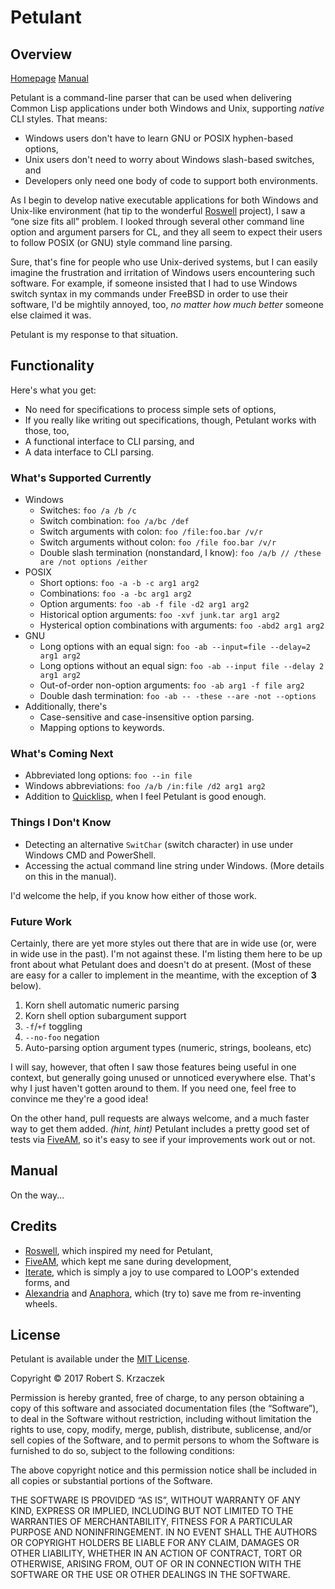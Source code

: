 Petulant
========

Overview
--------

[Homepage][home] [Manual][manual]

[home]: https://krz8.github.io/petulant
[manual]: https://krz8.github.io/petulant/manual

Petulant is a command-line parser that can be used when delivering
Common Lisp applications under both Windows and Unix, supporting
_native_ CLI styles.  That means:

- Windows users don't have to learn GNU or POSIX hyphen-based options,
- Unix users don't need to worry about Windows slash-based switches, and
- Developers only need one body of code to support both environments.

As I begin to develop native executable applications for both Windows
and Unix-like environment (hat tip to the wonderful [Roswell][]
project), I saw a “one size fits all” problem.  I looked through
several other command line option and argument parsers for CL, and
they all seem to expect their users to follow POSIX (or GNU) style
command line parsing.

[roswell]: https://github.com/roswell/roswell

Sure, that's fine for people who use Unix-derived systems, but I can
easily imagine the frustration and irritation of Windows users
encountering such software.  For example, if someone insisted that I
had to use Windows switch syntax in my commands under FreeBSD in order
to use their software, I'd be mightily annoyed, too, _no matter how
much better_ someone else claimed it was.

Petulant is my response to that situation.





Functionality
-------------

Here's what you get:

- No need for specifications to process simple sets of options,
- If you really like writing out specifications, though, Petulant works
  with those, too,
- A functional interface to CLI parsing, and
- A data interface to CLI parsing.


### What's Supported Currently

- Windows
  - Switches: `foo /a /b /c`
  - Switch combination: `foo /a/bc /def`
  - Switch arguments with colon: `foo /file:foo.bar /v/r`
  - Switch arguments without colon: `foo /file foo.bar /v/r`
  - Double slash termination (nonstandard, I know):
    `foo /a/b // /these are /not options /either`
- POSIX
  - Short options: `foo -a -b -c arg1 arg2`
  - Combinations: `foo -a -bc arg1 arg2`
  - Option arguments: `foo -ab -f file -d2 arg1 arg2`
  - Historical option arguments: `foo -xvf junk.tar arg1 arg2`
  - Hysterical option combinations with arguments: `foo -abd2 arg1 arg2`
- GNU
  - Long options with an equal sign: `foo -ab --input=file --delay=2 arg1 arg2`
  - Long options without an equal sign:
    `foo -ab --input file --delay 2 arg1 arg2`
  - Out-of-order non-option arguments: `foo -ab arg1 -f file arg2`
  - Double dash termination: `foo -ab -- -these --are -not --options`
- Additionally, there's
  - Case-sensitive and case-insensitive option parsing.
  - Mapping options to keywords.


### What's Coming Next

- Abbreviated long options: `foo --in file`
- Windows abbreviations: `foo /a/b /in:file /d2 arg1 arg2`
- Addition to [Quicklisp][], when I feel Petulant is good enough.

[Quicklisp]: https://www.quicklisp.org/beta/



### Things I Don't Know

- Detecting an alternative `SwitChar` (switch character) in use
  under Windows CMD and PowerShell.
- Accessing the actual command line string under Windows.  (More
  details on this in the manual).

I'd welcome the help, if you know how either of those work.


### Future Work

Certainly, there are yet more styles out there that are in wide use
(or, were in wide use in the past).  I'm not against these. I'm
listing them here to be up front about what Petulant does and doesn't
do at present.  (Most of these are easy for a caller to implement in
the meantime, with the exception of **3** below).

1. Korn shell automatic numeric parsing
2. Korn shell option subargument support
3. `-f`/`+f` toggling
4. `--no-foo` negation
5. Auto-parsing option argument types (numeric, strings, booleans, etc)

I will say, however, that often I saw those features being useful in
one context, but generally going unused or unnoticed everywhere else.
That's why I just haven't gotten around to them.  If you need one,
feel free to convince me they're a good idea!

On the other hand, pull requests are always welcome, and a much faster
way to get them added.  _(hint, hint)_ Petulant includes a pretty good
set of tests via [FiveAM][], so it's easy to see if your improvements
work out or not.

[FiveAM]: https://common-lisp.net/project/fiveam/



Manual
------

On the way...



Credits
-------

- [Roswell][], which inspired my need for Petulant,
- [FiveAM][], which kept me sane during development,
- [Iterate][], which is simply a joy to use compared to LOOP's extended forms,
  and
- [Alexandria][] and [Anaphora][], which (try to) save me from re-inventing
  wheels.

[Alexandria]: https://common-lisp.net/project/alexandria/
[Anaphora]: https://common-lisp.net/project/anaphora/
[Iterate]: https://common-lisp.net/project/iterate/



License
-------

Petulant is available under the [MIT License][].

[MIT License]: https://opensource.org/licenses/MIT

Copyright © 2017 Robert S. Krzaczek

Permission is hereby granted, free of charge, to any person obtaining
a copy of this software and associated documentation files (the
“Software”), to deal in the Software without restriction, including
without limitation the rights to use, copy, modify, merge, publish,
distribute, sublicense, and/or sell copies of the Software, and to
permit persons to whom the Software is furnished to do so, subject to
the following conditions:

The above copyright notice and this permission notice shall be
included in all copies or substantial portions of the Software.

THE SOFTWARE IS PROVIDED “AS IS”, WITHOUT WARRANTY OF ANY KIND,
EXPRESS OR IMPLIED, INCLUDING BUT NOT LIMITED TO THE WARRANTIES OF
MERCHANTABILITY, FITNESS FOR A PARTICULAR PURPOSE AND
NONINFRINGEMENT. IN NO EVENT SHALL THE AUTHORS OR COPYRIGHT HOLDERS BE
LIABLE FOR ANY CLAIM, DAMAGES OR OTHER LIABILITY, WHETHER IN AN ACTION
OF CONTRACT, TORT OR OTHERWISE, ARISING FROM, OUT OF OR IN CONNECTION
WITH THE SOFTWARE OR THE USE OR OTHER DEALINGS IN THE SOFTWARE.
